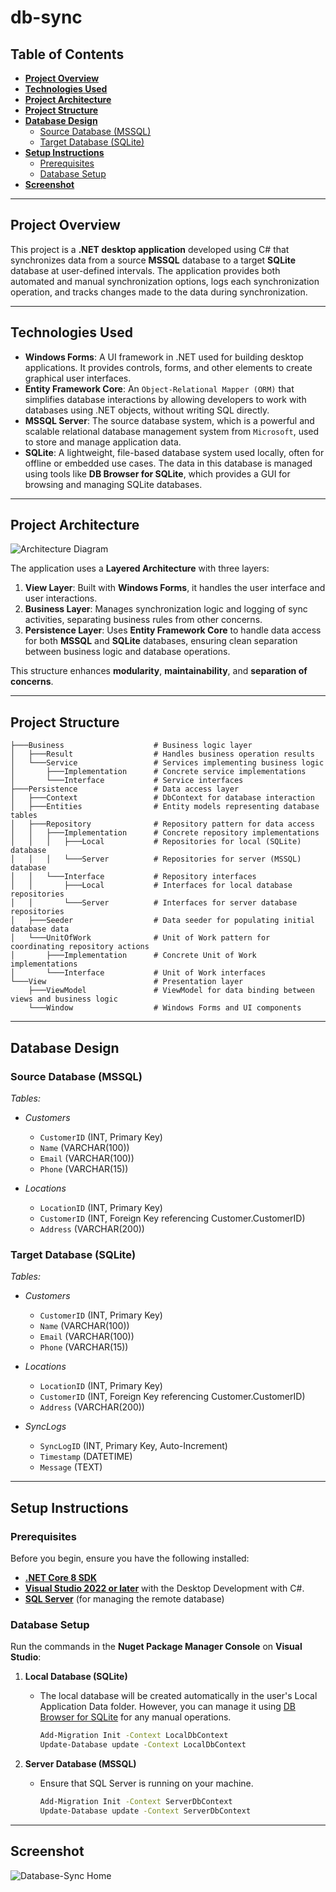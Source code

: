 ﻿# db-sync

## Table of Contents

- [**Project Overview**](#project-overview)
- [**Technologies Used**](#technologies-used)
- [**Project Architecture**](#project-architecture)
- [**Project Structure**](#project-structure)
- [**Database Design**](#database-design)
  - [Source Database (MSSQL)](#source-database-mssql)
  - [Target Database (SQLite)](#target-database-sqlite)
- [**Setup Instructions**](#setup-instructions)
  - [Prerequisites](#prerequisites)
  - [Database Setup](#database-setup)
- [**Screenshot**](#screenshot)

---

## Project Overview

This project is a **.NET desktop application** developed using C# that synchronizes data from a source **MSSQL** database to a target **SQLite** database at user-defined intervals. The application provides both automated and manual synchronization options, logs each synchronization operation, and tracks changes made to the data during synchronization.

---

## Technologies Used

- **Windows Forms**: A UI framework in .NET used for building desktop applications. It provides controls, forms, and other elements to create graphical user interfaces.
- **Entity Framework Core**: An ``Object-Relational Mapper (ORM)`` that simplifies database interactions by allowing developers to work with databases using .NET objects, without writing SQL directly.
- **MSSQL Server**: The source database system, which is a powerful and scalable relational database management system from ``Microsoft``, used to store and manage application data.
- **SQLite**: A lightweight, file-based database system used locally, often for offline or embedded use cases. The data in this database is managed using tools like **DB Browser for SQLite**, which provides a GUI for browsing and managing SQLite databases.
---

## Project Architecture

![Architecture Diagram](Assets/Diagrams/db-sync-architecture.svg)

The application uses a **Layered Architecture** with three layers:

1. **View Layer**: Built with **Windows Forms**, it handles the user interface and user interactions.
2. **Business Layer**: Manages synchronization logic and logging of sync activities, separating business rules from other concerns.
3. **Persistence Layer**: Uses **Entity Framework Core** to handle data access for both **MSSQL** and **SQLite** databases, ensuring clean separation between business logic and database operations.

This structure enhances **modularity**, **maintainability**, and **separation of concerns**.

---

## Project Structure

```
├───Business                    # Business logic layer
│   ├───Result                  # Handles business operation results
│   └───Service                 # Services implementing business logic
│       ├───Implementation      # Concrete service implementations
│       └───Interface           # Service interfaces
├───Persistence                 # Data access layer
│   ├───Context                 # DbContext for database interaction
│   ├───Entities                # Entity models representing database tables
│   ├───Repository              # Repository pattern for data access
│   │   ├───Implementation      # Concrete repository implementations
│   │   │   ├───Local           # Repositories for local (SQLite) database
│   │   │   └───Server          # Repositories for server (MSSQL) database
│   │   └───Interface           # Repository interfaces
│   │       ├───Local           # Interfaces for local database repositories
│   │       └───Server          # Interfaces for server database repositories
│   ├───Seeder                  # Data seeder for populating initial database data
│   └───UnitOfWork              # Unit of Work pattern for coordinating repository actions
│       ├───Implementation      # Concrete Unit of Work implementations
│       └───Interface           # Unit of Work interfaces
└───View                        # Presentation layer
    ├───ViewModel               # ViewModel for data binding between views and business logic
    └───Window                  # Windows Forms and UI components
```

---

## Database Design

### Source Database (MSSQL)

*Tables:*

- *Customers*
  - ``CustomerID`` (INT, Primary Key)
  - ``Name`` (VARCHAR(100))
  - ``Email`` (VARCHAR(100))
  - ``Phone`` (VARCHAR(15))

- *Locations*
  - ``LocationID`` (INT, Primary Key)
  - ``CustomerID`` (INT, Foreign Key referencing Customer.CustomerID)
  - ``Address`` (VARCHAR(200))

### Target Database (SQLite)

*Tables:*

- *Customers*
  - ``CustomerID`` (INT, Primary Key)
  - ``Name`` (VARCHAR(100))
  - ``Email`` (VARCHAR(100))
  - ``Phone`` (VARCHAR(15))

- *Locations*
  - ``LocationID`` (INT, Primary Key)
  - ``CustomerID`` (INT, Foreign Key referencing Customer.CustomerID)
  - ``Address`` (VARCHAR(200))

- *SyncLogs*
  - ``SyncLogID`` (INT, Primary Key, Auto-Increment)
  - ``Timestamp`` (DATETIME)
  - ``Message`` (TEXT)

---

## Setup Instructions

### Prerequisites

Before you begin, ensure you have the following installed:

- [**.NET Core 8 SDK**](https://dotnet.microsoft.com/download/dotnet/8.0)
- [**Visual Studio 2022 or later**](https://visualstudio.microsoft.com/downloads/) with the Desktop Development with C#.
- [**SQL Server**](https://www.microsoft.com/en-us/sql-server/sql-server-downloads) (for managing the remote database)


### Database Setup

Run the commands in the **Nuget Package Manager Console** on **Visual Studio**:

1. **Local Database (SQLite)**
   - The local database will be created automatically in the user's Local Application Data folder. However, you can manage it using [DB Browser for SQLite](https://sqlitebrowser.org/) for any manual operations.
     ```bash
     Add-Migration Init -Context LocalDbContext
     Update-Database update -Context LocalDbContext
     ```

2. **Server Database (MSSQL)**
   - Ensure that SQL Server is running on your machine.
     ```bash
     Add-Migration Init -Context ServerDbContext
     Update-Database update -Context ServerDbContext
     ```
---

## Screenshot

![Database-Sync Home](Assets/Screenshots/db-sync-home.jpeg)